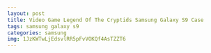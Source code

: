 ```yaml
---
layout: post
title: Video Game Legend Of The Cryptids Samsung Galaxy S9 Case
tags: samsung galaxy s9
categories: samsung
img: 1JzKWTwLjEdsvlRR5pFvVOKQf4AsTZZT6
---
```

